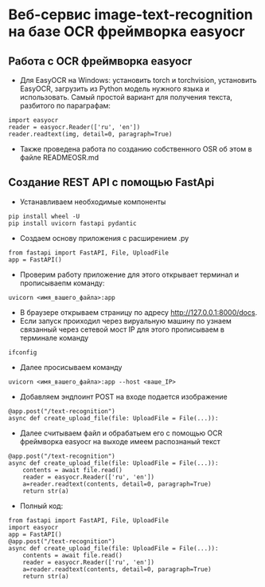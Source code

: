 # Веб-сервис image-text-recognition на базе OCR фреймворка easyocr
## Работа с OCR фреймворка easyocr
- Для EasyOCR на Windows: установить torch и torchvision, установить EasyOCR, загрузить из Python модель нужного языка и использовать. Самый простой вариант для получения текста, разбитого по параграфам:
```
import easyocr
reader = easyocr.Reader(['ru', 'en'])
reader.readtext(img, detail=0, paragraph=True)
```
- Также проведена работа по созданию собственного OSR об этом в файле READMEOSR.md
## Создание REST API с помощью FastApi
- Устанавливаем необходимые компоненты
```
pip install wheel -U
pip install uvicorn fastapi pydantic 

```
- Создаем основу приложения с расширением .py
```
from fastapi import FastAPI, File, UploadFile
app = FastAPI()

```
- Проверим работу приложение для этого открывает терминал и прописываепм команду:
```
uvicorn <имя_вашего_файла>:app

```
- В браузере открываем страницу по адресу http://127.0.0.1:8000/docs.
- Если запуск проиходил через вируальную машину по узнаем связанный через сетевой мост IP для этого прописываем в терминале команду
```
ifconfig

```
- Далее просисываем команду
```
uvicorn <имя_вашего_файла>:app --host <ваше_IP>

```
- Добавляем эндпоинт POST на входе подается изображение
```
@app.post("/text-recognition")
async def create_upload_file(file: UploadFile = File(...)):

```
- Далее считываем файл и обрабатыем его с помощью OCR фреймворка easyocr на выходе имеем распознаный текст

```
@app.post("/text-recognition")
async def create_upload_file(file: UploadFile = File(...)):
    contents = await file.read()
    reader = easyocr.Reader(['ru', 'en'])
    a=reader.readtext(contents, detail=0, paragraph=True)
    return str(a)

```
- Полный код:
```
from fastapi import FastAPI, File, UploadFile
import easyocr
app = FastAPI()
@app.post("/text-recognition")
async def create_upload_file(file: UploadFile = File(...)):
    contents = await file.read()
    reader = easyocr.Reader(['ru', 'en'])
    a=reader.readtext(contents, detail=0, paragraph=True)
    return str(a)

```








